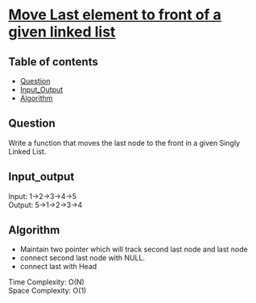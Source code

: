 # [Move Last element to front of a given linked list](https://www.geeksforgeeks.org/move-last-element-to-front-of-a-given-linked-list/)

## Table of contents

- [Question](#question)
- [Input_Output](#input_output)
- [Algorithm](#algorithm)

## Question
Write a function that moves the last node to the front in a given Singly Linked List.

## Input_output
Input: 1->2->3->4->5 </br>
Output: 5->1->2->3->4

## Algorithm
- Maintain two pointer which will track second last node and last node
- connect second last node with NULL.
- connect last with Head

Time Complexity: O(N)</br>
Space Complexity: O(1)
